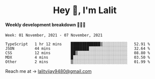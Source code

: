 <h1 align="center">Hey 👋, I'm Lalit</h1>

#### Weekly development breakdown 👨🏻‍💻
<!--START_SECTION:waka-->
```text
Week: 01 November, 2021 - 07 November, 2021

TypeScript   1 hr 12 mins    █████████████▒░░░░░░░░░░░   52.91 % 
JSON         44 mins         ████████░░░░░░░░░░░░░░░░░   32.64 % 
CSS          12 mins         ██▒░░░░░░░░░░░░░░░░░░░░░░   08.80 % 
MDX          4 mins          █░░░░░░░░░░░░░░░░░░░░░░░░   03.50 % 
Other        2 mins          ▒░░░░░░░░░░░░░░░░░░░░░░░░   01.99 % 
```
<!--END_SECTION:waka-->

Reach me at → lalitvijay9480@gmail.com
